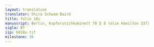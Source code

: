 ```yaml
---
layout: translation
translator: Shira Schwam-Baird
title: folio 18v
manuscript: Berlin, Kupferstichkabinett 78 D 8 (olim Hamilton 337)
sigla: BT
iip: b018v.tif
milestone: 36
---
```

